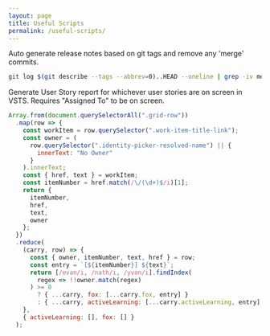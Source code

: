 ```yaml
---
layout: page
title: Useful Scripts
permalink: /useful-scripts/
---
```


Auto generate release notes based on git tags and remove any 'merge' commits.

```bash
git log $(git describe --tags --abbrev=0)..HEAD --oneline | grep -iv merge
```

Generate User Story report for whichever user stories are on screen in VSTS. Requires "Assigned To" to be on screen.

```javascript
Array.from(document.querySelectorAll(".grid-row"))
  .map(row => {
    const workItem = row.querySelector(".work-item-title-link");
    const owner = (
      row.querySelector(".identity-picker-resolved-name") || {
        innerText: "No Owner"
      }
    ).innerText;
    const { href, text } = workItem;
    const itemNumber = href.match(/\/(\d+)$/i)[1];
    return {
      itemNumber,
      href,
      text,
      owner
    };
  })
  .reduce(
    (carry, row) => {
      const { owner, itemNumber, text, href } = row;
      const entry = `[${itemNumber}] ${text}`;
      return [/evan/i, /nath/i, /yvon/i].findIndex(
        regex => !!owner.match(regex)
      ) >= 0
        ? { ...carry, fox: [...carry.fox, entry] }
        : { ...carry, activeLearning: [...carry.activeLearning, entry] };
    },
    { activeLearning: [], fox: [] }
  );
```
